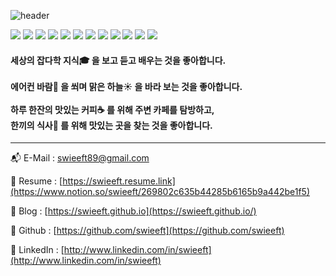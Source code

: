 ![header](https://capsule-render.vercel.app/api?type=waving&color=0:F8FFAE,80:04748C&height=250&text=swieeft&fontSize=70&fontColor=ffffff&fontAlign=80&fontAlignY=30&desc=%EB%8B%AC%EC%BD%A4%ED%95%9C%20%EA%B0%9C%EB%B0%9C%EC%9D%84%20%EA%BF%88%EA%BE%B8%EB%8A%94%20%EA%B0%9C%EB%B0%9C%EC%9E%90&descSize=27&descAlign=77&descAlignY=53&stroke=fffff&strokeWidth=1.5&animation=twinkling)

<p>
<img src="https://img.shields.io/badge/iOS-333333?style=flat-square&logo=iOS&logoColor=white"/></a>
<img src="https://img.shields.io/badge/Flutter-02569B?style=flat-square&logo=flutter&logoColor=white"/></a>
<img src="https://img.shields.io/badge/Swift-F05138?style=flat-square&logo=Swift&logoColor=white"/></a>
<img src="https://img.shields.io/badge/Xcode-147EFB?style=flat-square&logo=Xcode&logoColor=white"/></a>
<img src="https://img.shields.io/badge/Visual%20Studio%20Code-007ACC?style=flat-square&logo=Visual%20Studio%20Code&logoColor=white"/></a>
<img src="https://img.shields.io/badge/ReactiveX-B7178C?style=flat-square&logo=ReactiveX&logoColor=white"/></a>
<img src="https://img.shields.io/badge/Firebase-E7883E?style=flat-square&logo=Firebase&logoColor=white"/></a>
<img src="https://img.shields.io/badge/Git-D7593E?style=flat-square&logo=Git&logoColor=white"/></a>
<img src="https://img.shields.io/badge/Notion-FFFFFF?style=flat-square&logo=Notion&logoColor=1B1B1B"/></a>
<img src="https://img.shields.io/badge/Slack-421847?style=flat-square&logo=Slack&logoColor=white"/></a>
<img src="https://img.shields.io/badge/Figma-1D1D1D?style=flat-square&logo=Figma&logoColor=white"/></a>
<img src="https://img.shields.io/badge/Adobe XD-3E0833?style=flat-square&logo=Adobe XD&logoColor=white"/></a>
</p>

<h4>
세상의 잡다학 지식🎓 을 보고 듣고 배우는 것을 좋아합니다.<br><br>
에어컨 바람🍃 을 쐬며 맑은 하늘☀️ 을 바라 보는 것을 좋아합니다.<br><br>
하루 한잔의 맛있는 커피☕️ 를 위해 주변 카페를 탐방하고,<br>한끼의 식사🍚 를 위해 맛있는 곳을 찾는 것을 좋아합니다.
</h4>

---

📬 E-Mail : [swieeft89@gmail.com](mailto:swieeft89@gmail.com)

📜 Resume : [https://swieeft.resume.link](https://www.notion.so/swieeft/269802c635b44285b6165b9a442be1f5)

📝 Blog : [https://swieeft.github.io](https://swieeft.github.io/)

🐙 Github : [https://github.com/swieeft](https://github.com/swieeft)

👥 LinkedIn : [http://www.linkedin.com/in/swieeft](http://www.linkedin.com/in/swieeft)
